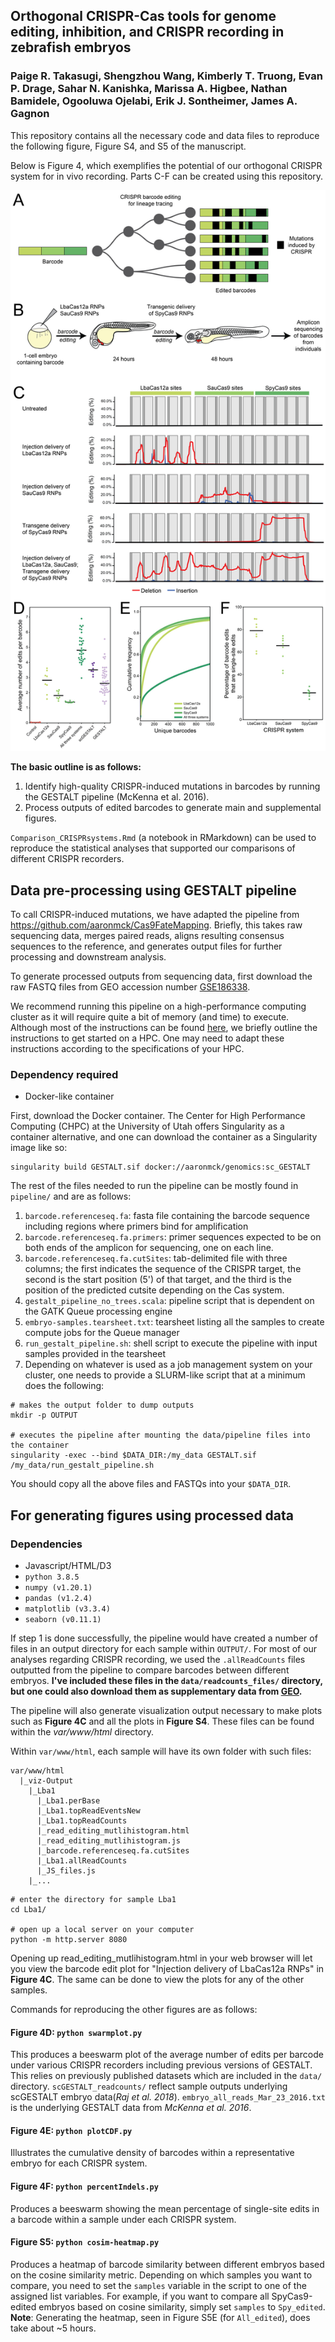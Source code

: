 ## Orthogonal CRISPR-Cas tools for genome editing, inhibition, and CRISPR recording in zebrafish embryos 
### Paige R. Takasugi, Shengzhou Wang, Kimberly T. Truong, Evan P. Drage, Sahar N. Kanishka, Marissa A. Higbee, Nathan Bamidele, Ogooluwa Ojelabi, Erik J. Sontheimer, James A. Gagnon 

This repository contains all the necessary code and data files to reproduce the following figure, Figure S4, and S5 of the manuscript. 

Below is Figure 4, which exemplifies the potential of our orthogonal CRISPR system for in vivo recording. Parts C-F can be created using this repository. 

![figure text](img/fig4.png)

**The basic outline is as follows:**
  1. Identify high-quality CRISPR-induced mutations in barcodes by running the GESTALT pipeline (McKenna et al. 2016).
  2. Process outputs of edited barcodes to generate main and supplemental figures. 

`Comparison_CRISPRsystems.Rmd` (a notebook in RMarkdown) can be used to reproduce the statistical analyses that supported our comparisons of different CRISPR recorders. 

## Data pre-processing using GESTALT pipeline 
To call CRISPR-induced mutations, we have adapted the pipeline from https://github.com/aaronmck/Cas9FateMapping. Briefly, this takes raw sequencing data, merges paired reads, aligns resulting consensus sequences to the reference, and generates output files for further processing and downstream analysis. 

To generate processed outputs from sequencing data, first download the raw FASTQ files from GEO accession number [GSE186338](https://www.ncbi.nlm.nih.gov/geo/query/acc.cgi?acc=GSE186338).

We recommend running this pipeline on a high-performance computing cluster as it will require quite a bit of memory (and time) to execute. 
Although most of the instructions can be found [here](https://github.com/mckennalab/SingleCellLineage), we briefly outline the instructions to get started on a HPC. One may need to adapt these instructions according to the specifications of your HPC. 

### Dependency required
* Docker-like container 

First, download the Docker container. The Center for High Performance Computing (CHPC) at the University of Utah offers Singularity as a container alternative, and one can download the container as a Singularity image like so: 

```
singularity build GESTALT.sif docker://aaronmck/genomics:sc_GESTALT 
```

The rest of the files needed to run the pipeline can be mostly found in `pipeline/` and are as follows:
1. `barcode.referenceseq.fa`: fasta file containing the barcode sequence including regions where primers bind for amplification
2. `barcode.referenceseq.fa.primers`: primer sequences expected to be on both ends of the amplicon for sequencing, one on each line. 
3. `barcode.referenceseq.fa.cutSites`: tab-delimited file with three columns; the first indicates the sequence of the CRISPR target, the second is the start position (5') of that target, and the third is the position of the predicted cutsite depending on the Cas system. 
4. `gestalt_pipeline_no_trees.scala`: pipeline script that is dependent on the GATK Queue processing engine 
5. `embryo-samples.tearsheet.txt`: tearsheet listing all the samples to create compute jobs for the Queue manager 
6. `run_gestalt_pipeline.sh`: shell script to execute the pipeline with input samples provided in the tearsheet
7. Depending on whatever is used as a job management system on your cluster, one needs to provide a SLURM-like script that at a minimum does the following: 
```
# makes the output folder to dump outputs
mkdir -p OUTPUT

# executes the pipeline after mounting the data/pipeline files into the container 
singularity -exec --bind $DATA_DIR:/my_data GESTALT.sif /my_data/run_gestalt_pipeline.sh
```

You should copy all the above files and FASTQs into your `$DATA_DIR`. 

## For generating figures using processed data

### Dependencies 
 * Javascript/HTML/D3
 * `python 3.8.5`
 * `numpy (v1.20.1)`
 * `pandas (v1.2.4)`
 * `matplotlib (v3.3.4)`
 * `seaborn (v0.11.1)`

If step 1 is done successfully, the pipeline would have created a number of files in an output directory for each sample within `OUTPUT/`. For most of our analyses regarding CRISPR recording, we used the `.allReadCounts` files outputted from the pipeline to compare barcodes between different embryos. **I've included these files in the `data/readcounts_files/` directory, but one could also download them as supplementary data from [GEO](https://www.ncbi.nlm.nih.gov/geo/query/acc.cgi?acc=GSE186338).**

The pipeline will also generate visualization output necessary to make plots such as **Figure 4C** and all the plots in **Figure S4**. These files can be found within the *var/www/html* directory.

Within `var/www/html`, each sample will have its own folder with such files:
```
var/www/html
  |_viz-Output
    |_Lba1
      |_Lba1.perBase 
      |_Lba1.topReadEventsNew 
      |_Lba1.topReadCounts 
      |_read_editing_mutlihistogram.html
      |_read_editing_mutlihistogram.js
      |_barcode.referenceseq.fa.cutSites 
      |_Lba1.allReadCounts 
      |_JS_files.js
    |_...
```

```
# enter the directory for sample Lba1
cd Lba1/ 

# open up a local server on your computer
python -m http.server 8080
```

Opening up read_editing_mutlihistogram.html in your web browser will let you view the barcode edit plot for "Injection delivery of LbaCas12a RNPs" in **Figure 4C**. The same can be done to view the plots for any of the other samples.

Commands for reproducing the other figures are as follows: 

#### **Figure 4D**: `python swarmplot.py`
This produces a beeswarm plot of the average number of edits per barcode under various CRISPR recorders including previous versions of GESTALT. This relies on previously published datasets which are included in the `data/` directory. `scGESTALT_readcounts/` reflect sample outputs underlying scGESTALT embryo data(*Raj et al. 2018*). `embryo_all_reads_Mar_23_2016.txt` is the underlying GESTALT data from *McKenna et al. 2016*. 

#### **Figure 4E**: `python plotCDF.py` 
Illustrates the cumulative density of barcodes within a representative embryo for each CRISPR system. 

#### **Figure 4F**: `python percentIndels.py` 
Produces a beeswarm showing the mean percentage of single-site edits in a barcode within a sample under each CRISPR system. 

#### **Figure S5**: `python cosim-heatmap.py`
Produces a heatmap of barcode similarity between different embryos based on the cosine similarity metric. Depending on which samples you want to compare, you need to set the `samples` variable in the script to one of the assigned list variables. For example, if you want to compare all SpyCas9-edited embryos based on cosine similarity, simply set `samples` to `Spy_edited`. **Note**: Generating the heatmap, seen in Figure S5E (for `All_edited`), does take about ~5 hours. 



